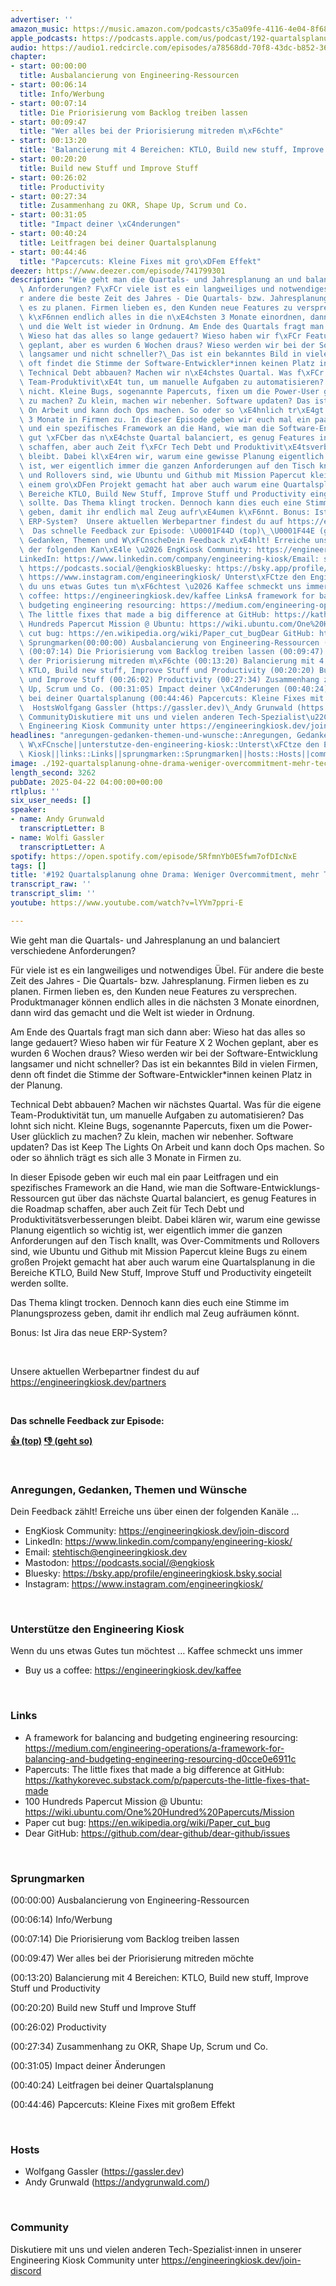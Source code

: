 ```yaml
---
advertiser: ''
amazon_music: https://music.amazon.com/podcasts/c35a09fe-4116-4e04-8f68-77d61b112e46/episodes/bf131ae6-bc12-46b7-a34b-20b26044b8d4/engineering-kiosk-192-quartalsplanung-ohne-drama-weniger-overcommitment-mehr-tech
apple_podcasts: https://podcasts.apple.com/us/podcast/192-quartalsplanung-ohne-drama-weniger-overcommitment/id1603082924?i=1000704402140&uo=4
audio: https://audio1.redcircle.com/episodes/a78568dd-70f8-43dc-b852-36c8d69250a0/stream.mp3
chapter:
- start: 00:00:00
  title: Ausbalancierung von Engineering-Ressourcen
- start: 00:06:14
  title: Info/Werbung
- start: 00:07:14
  title: Die Priorisierung vom Backlog treiben lassen
- start: 00:09:47
  title: "Wer alles bei der Priorisierung mitreden m\xF6chte"
- start: 00:13:20
  title: 'Balancierung mit 4 Bereichen: KTLO, Build new stuff, Improve Stuff und Productivity'
- start: 00:20:20
  title: Build new Stuff und Improve Stuff
- start: 00:26:02
  title: Productivity
- start: 00:27:34
  title: Zusammenhang zu OKR, Shape Up, Scrum und Co.
- start: 00:31:05
  title: "Impact deiner \xC4nderungen"
- start: 00:40:24
  title: Leitfragen bei deiner Quartalsplanung
- start: 00:44:46
  title: "Papcercuts: Kleine Fixes mit gro\xDFem Effekt"
deezer: https://www.deezer.com/episode/741799301
description: "Wie geht man die Quartals- und Jahresplanung an und balanciert verschiedene\
  \ Anforderungen? F\xFCr viele ist es ein langweiliges und notwendiges \xDCbel. F\xFC\
  r andere die beste Zeit des Jahres - Die Quartals- bzw. Jahresplanung. Firmen lieben\
  \ es zu planen. Firmen lieben es, den Kunden neue Features zu versprechen. Produktmanager\
  \ k\xF6nnen endlich alles in die n\xE4chsten 3 Monate einordnen, dann wird das gemacht\
  \ und die Welt ist wieder in Ordnung. Am Ende des Quartals fragt man sich dann aber:\
  \ Wieso hat das alles so lange gedauert? Wieso haben wir f\xFCr Feature X 2 Wochen\
  \ geplant, aber es wurden 6 Wochen draus? Wieso werden wir bei der Software-Entwicklung\
  \ langsamer und nicht schneller?\_Das ist ein bekanntes Bild in vielen Firmen, denn\
  \ oft findet die Stimme der Software-Entwickler*innen keinen Platz in der Planung.\
  \ Technical Debt abbauen? Machen wir n\xE4chstes Quartal. Was f\xFCr die eigene\
  \ Team-Produktivit\xE4t tun, um manuelle Aufgaben zu automatisieren? Das lohnt sich\
  \ nicht. Kleine Bugs, sogenannte Papercuts, fixen um die Power-User gl\xFCcklich\
  \ zu machen? Zu klein, machen wir nebenher. Software updaten? Das ist Keep The Lights\
  \ On Arbeit und kann doch Ops machen. So oder so \xE4hnlich tr\xE4gt es sich alle\
  \ 3 Monate in Firmen zu. In dieser Episode geben wir euch mal ein paar Leitfragen\
  \ und ein spezifisches Framework an die Hand, wie man die Software-Entwicklungs-Ressourcen\
  \ gut \xFCber das n\xE4chste Quartal balanciert, es genug Features in die Roadmap\
  \ schaffen, aber auch Zeit f\xFCr Tech Debt und Produktivit\xE4tsverbesserungen\
  \ bleibt. Dabei kl\xE4ren wir, warum eine gewisse Planung eigentlich so wichtig\
  \ ist, wer eigentlich immer die ganzen Anforderungen auf den Tisch knallt, was Over-Commitments\
  \ und Rollovers sind, wie Ubuntu und Github mit Mission Papercut kleine Bugs zu\
  \ einem gro\xDFen Projekt gemacht hat aber auch warum eine Quartalsplanung in die\
  \ Bereiche KTLO, Build New Stuff, Improve Stuff und Productivity eingeteilt werden\
  \ sollte. Das Thema klingt trocken. Dennoch kann dies euch eine Stimme im Planungsprozess\
  \ geben, damit ihr endlich mal Zeug aufr\xE4umen k\xF6nnt. Bonus: Ist Jira das neue\
  \ ERP-System?  Unsere aktuellen Werbepartner findest du auf https://engineeringkiosk.dev/partners\
  \  Das schnelle Feedback zur Episode: \U0001F44D (top)\_\U0001F44E (geht so)  Anregungen,\
  \ Gedanken, Themen und W\xFCnscheDein Feedback z\xE4hlt! Erreiche uns \xFCber einen\
  \ der folgenden Kan\xE4le \u2026 EngKiosk Community: https://engineeringkiosk.dev/join-discord\_\
  LinkedIn: https://www.linkedin.com/company/engineering-kiosk/Email: stehtisch@engineeringkiosk.devMastodon:\
  \ https://podcasts.social/@engkioskBluesky: https://bsky.app/profile/engineeringkiosk.bsky.socialInstagram:\
  \ https://www.instagram.com/engineeringkiosk/ Unterst\xFCtze den Engineering KioskWenn\
  \ du uns etwas Gutes tun m\xF6chtest \u2026 Kaffee schmeckt uns immer\_ Buy us a\
  \ coffee: https://engineeringkiosk.dev/kaffee LinksA framework for balancing and\
  \ budgeting engineering resourcing: https://medium.com/engineering-operations/a-framework-for-balancing-and-budgeting-engineering-resourcing-d0cce0e6911cPapercuts:\
  \ The little fixes that made a big difference at GitHub: https://kathykorevec.substack.com/p/papercuts-the-little-fixes-that-made100\
  \ Hundreds Papercut Mission @ Ubuntu: https://wiki.ubuntu.com/One%20Hundred%20Papercuts/MissionPaper\
  \ cut bug: https://en.wikipedia.org/wiki/Paper_cut_bugDear GitHub: https://github.com/dear-github/dear-github/issues\
  \ Sprungmarken(00:00:00) Ausbalancierung von Engineering-Ressourcen (00:06:14) Info/Werbung\
  \ (00:07:14) Die Priorisierung vom Backlog treiben lassen (00:09:47) Wer alles bei\
  \ der Priorisierung mitreden m\xF6chte (00:13:20) Balancierung mit 4 Bereichen:\
  \ KTLO, Build new stuff, Improve Stuff und Productivity (00:20:20) Build new Stuff\
  \ und Improve Stuff (00:26:02) Productivity (00:27:34) Zusammenhang zu OKR, Shape\
  \ Up, Scrum und Co. (00:31:05) Impact deiner \xC4nderungen (00:40:24) Leitfragen\
  \ bei deiner Quartalsplanung (00:44:46) Papcercuts: Kleine Fixes mit gro\xDFem Effekt\
  \  HostsWolfgang Gassler (https://gassler.dev)\_Andy Grunwald (https://andygrunwald.com/)\uFEFF\
  \ CommunityDiskutiere mit uns und vielen anderen Tech-Spezialist\u22C5innen in unserer\
  \ Engineering Kiosk Community unter https://engineeringkiosk.dev/join-discord"
headlines: "anregungen-gedanken-themen-und-wunsche::Anregungen, Gedanken, Themen und\
  \ W\xFCnsche||unterstutze-den-engineering-kiosk::Unterst\xFCtze den Engineering\
  \ Kiosk||links::Links||sprungmarken::Sprungmarken||hosts::Hosts||community::Community"
image: ./192-quartalsplanung-ohne-drama-weniger-overcommitment-mehr-tech.jpg
length_second: 3262
pubDate: 2025-04-22 04:00:00+00:00
rtlplus: ''
six_user_needs: []
speaker:
- name: Andy Grunwald
  transcriptLetter: B
- name: Wolfi Gassler
  transcriptLetter: A
spotify: https://open.spotify.com/episode/5RfmnYb0E5fwm7ofDIcNxE
tags: []
title: '#192 Quartalsplanung ohne Drama: Weniger Overcommitment, mehr Tech'
transcript_raw: ''
transcript_slim: ''
youtube: https://www.youtube.com/watch?v=lYVm7ppri-E

---
```

<p>Wie geht man die Quartals- und Jahresplanung an und balanciert verschiedene Anforderungen?</p><p>Für viele ist es ein langweiliges und notwendiges Übel. Für andere die beste Zeit des Jahres - Die Quartals- bzw. Jahresplanung. Firmen lieben es zu planen. Firmen lieben es, den Kunden neue Features zu versprechen. Produktmanager können endlich alles in die nächsten 3 Monate einordnen, dann wird das gemacht und die Welt ist wieder in Ordnung.</p><p>Am Ende des Quartals fragt man sich dann aber: Wieso hat das alles so lange gedauert? Wieso haben wir für Feature X 2 Wochen geplant, aber es wurden 6 Wochen draus? Wieso werden wir bei der Software-Entwicklung langsamer und nicht schneller? Das ist ein bekanntes Bild in vielen Firmen, denn oft findet die Stimme der Software-Entwickler*innen keinen Platz in der Planung.</p><p>Technical Debt abbauen? Machen wir nächstes Quartal. Was für die eigene Team-Produktivität tun, um manuelle Aufgaben zu automatisieren? Das lohnt sich nicht. Kleine Bugs, sogenannte Papercuts, fixen um die Power-User glücklich zu machen? Zu klein, machen wir nebenher. Software updaten? Das ist Keep The Lights On Arbeit und kann doch Ops machen. So oder so ähnlich trägt es sich alle 3 Monate in Firmen zu.</p><p>In dieser Episode geben wir euch mal ein paar Leitfragen und ein spezifisches Framework an die Hand, wie man die Software-Entwicklungs-Ressourcen gut über das nächste Quartal balanciert, es genug Features in die Roadmap schaffen, aber auch Zeit für Tech Debt und Produktivitätsverbesserungen bleibt. Dabei klären wir, warum eine gewisse Planung eigentlich so wichtig ist, wer eigentlich immer die ganzen Anforderungen auf den Tisch knallt, was Over-Commitments und Rollovers sind, wie Ubuntu und Github mit Mission Papercut kleine Bugs zu einem großen Projekt gemacht hat aber auch warum eine Quartalsplanung in die Bereiche KTLO, Build New Stuff, Improve Stuff und Productivity eingeteilt werden sollte.</p><p>Das Thema klingt trocken. Dennoch kann dies euch eine Stimme im Planungsprozess geben, damit ihr endlich mal Zeug aufräumen könnt.</p><p>Bonus: Ist Jira das neue ERP-System?</p><p><br></p><p>Unsere aktuellen Werbepartner findest du auf <a href="https://engineeringkiosk.dev/partners">https://engineeringkiosk.dev/partners</a></p><p><br></p><p><strong>Das schnelle Feedback zur Episode:</strong></p><p><a href="https://api.openpodcast.dev/feedback/192/upvote" rel="nofollow"><strong>👍 (top)</strong></a><strong> </strong><a href="https://api.openpodcast.dev/feedback/192/downvote" rel="nofollow"><strong>👎 (geht so)</strong></a></p><p><br></p><h3 id="anregungen-gedanken-themen-und-wunsche">Anregungen, Gedanken, Themen und Wünsche</h3><p>Dein Feedback zählt! Erreiche uns über einen der folgenden Kanäle …</p><ul><li>EngKiosk Community: <a href="https://engineeringkiosk.dev/join-discord">https://engineeringkiosk.dev/join-discord</a> </li><li>LinkedIn: <a href="https://www.linkedin.com/company/engineering-kiosk/" rel="nofollow">https://www.linkedin.com/company/engineering-kiosk/</a></li><li>Email: <a href="mailto:stehtisch@engineeringkiosk.dev" rel="nofollow">stehtisch@engineeringkiosk.dev</a></li><li>Mastodon: <a href="https://podcasts.social/@engkiosk" rel="nofollow">https://podcasts.social/@engkiosk</a></li><li>Bluesky: <a href="https://bsky.app/profile/engineeringkiosk.bsky.social" rel="nofollow">https://bsky.app/profile/engineeringkiosk.bsky.social</a></li><li>Instagram: <a href="https://www.instagram.com/engineeringkiosk/" rel="nofollow">https://www.instagram.com/engineeringkiosk/</a></li></ul><p><br></p><h3 id="unterstutze-den-engineering-kiosk">Unterstütze den Engineering Kiosk</h3><p>Wenn du uns etwas Gutes tun möchtest … Kaffee schmeckt uns immer </p><ul><li>Buy us a coffee: <a href="https://engineeringkiosk.dev/kaffee">https://engineeringkiosk.dev/kaffee</a></li></ul><p><br></p><h3 id="links">Links</h3><ul><li>A framework for balancing and budgeting engineering resourcing: <a href="https://medium.com/engineering-operations/a-framework-for-balancing-and-budgeting-engineering-resourcing-d0cce0e6911c" rel="nofollow">https://medium.com/engineering-operations/a-framework-for-balancing-and-budgeting-engineering-resourcing-d0cce0e6911c</a></li><li>Papercuts: The little fixes that made a big difference at GitHub: <a href="https://kathykorevec.substack.com/p/papercuts-the-little-fixes-that-made" rel="nofollow">https://kathykorevec.substack.com/p/papercuts-the-little-fixes-that-made</a></li><li>100 Hundreds Papercut Mission @ Ubuntu: <a href="https://wiki.ubuntu.com/One%20Hundred%20Papercuts/Mission" rel="nofollow">https://wiki.ubuntu.com/One%20Hundred%20Papercuts/Mission</a></li><li>Paper cut bug: <a href="https://en.wikipedia.org/wiki/Paper_cut_bug" rel="nofollow">https://en.wikipedia.org/wiki/Paper_cut_bug</a></li><li>Dear GitHub: <a href="https://github.com/dear-github/dear-github/issues" rel="nofollow">https://github.com/dear-github/dear-github/issues</a></li></ul><p><br></p><h3 id="sprungmarken">Sprungmarken</h3><p>(00:00:00) Ausbalancierung von Engineering-Ressourcen</p><p>(00:06:14) Info/Werbung</p><p>(00:07:14) Die Priorisierung vom Backlog treiben lassen</p><p>(00:09:47) Wer alles bei der Priorisierung mitreden möchte</p><p>(00:13:20) Balancierung mit 4 Bereichen: KTLO, Build new stuff, Improve Stuff und Productivity</p><p>(00:20:20) Build new Stuff und Improve Stuff</p><p>(00:26:02) Productivity</p><p>(00:27:34) Zusammenhang zu OKR, Shape Up, Scrum und Co.</p><p>(00:31:05) Impact deiner Änderungen</p><p>(00:40:24) Leitfragen bei deiner Quartalsplanung</p><p>(00:44:46) Papcercuts: Kleine Fixes mit großem Effekt</p><p><br></p><h3 id="hosts">Hosts</h3><ul><li>Wolfgang Gassler (<a href="https://gassler.dev" rel="nofollow">https://gassler.dev</a>) </li><li>Andy Grunwald (<a href="https://andygrunwald.com/" rel="nofollow">https://andygrunwald.com/</a>)</li></ul><p>﻿</p><h3 id="community">Community</h3><p>Diskutiere mit uns und vielen anderen Tech-Spezialist⋅innen in unserer Engineering Kiosk Community unter <a href="https://engineeringkiosk.dev/join-discord">https://engineeringkiosk.dev/join-discord</a> </p>
